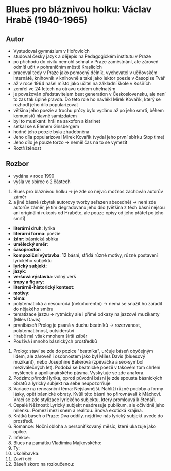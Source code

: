 # Blues pro bláznivou holku: Václav Hrabě (1940-1965)
## Autor
- Vystudoval gymnázium v Hořovicích
- studoval český jazyk a dějepis na Pedagogickém institutu v Praze
- po příchodu do civilu nemohl sehnat v Praze zaměstnání, ale zároveň odmítl učit v pohraničním městě
Kraslicích
- pracoval tedy v Praze jako pomocný dělník, vychovatel v učňovském internátě, knihovník v knihovně a také
jako lektor poezie v časopise Tvář
- až v roce 1964 našel místo jako učitel na základní škole v Košířích
- zemřel ve 24 letech na otravu oxidem uhelnatým
- je považován představitelem beat generation v Československu, ale není to zas tak úplně pravda. Do této
role ho navlékl Mirek Kovařík, který se rozhodl jeho dílo popularizovat
- většina jeho poezie a trochu prózy bylo vydáno až po jeho smrti, během komunistů hlavně samizdatem
- byl to muzikant: hrál na saxofon a klarinet
- setkal se s Elenem Ginsbergem
- hodně jeho peozie byla zhudebněna
- Jeho díla popularizoval Mirek Kovařík (vydal jeho první sbírku Stop time)
- Jeho dílo je pouze torzo $\to$ neměl čas na to se vymezit
- Roztříštěnost
## Rozbor
- vydána v roce 1990
- vyšla ve sbírce o 2 částech
1. Blues pro bláznivou holku $\to$ je zde co nejvíc možnos zachován autorův záměr
2. a jiné básně (zbytek autorovy tvorby seřazen abecedně) $\to$ není zde autorův záměr, je tím degradovano
jeho dílo (většina z těch básní nejsou ani originální rukopis od Hraběte, ale pouze opisy od jeho přátel po
jeho smrti)
- **literární druh**: lyrika
- **literární forma**: poezie
- **žánr**: básnická sbírka
- **umělecký směr**:
- **časoprostor**:
- **kompoziční výstavba**: 12 básní, střídá různé motivy, různé postavení lyrického subjektu
- **lyrický subjekt**:
- **jazyk**:
- **veršová výstavba**: volný verš
- **tropy a figury**:
- **literárně-historický kontext**:
- **motivy**:
- **téma**:
- polytematická a nesourodá (nekohorentní) $\to$ nemá se snažit ho zařadit do nějakého směru
- tematizace jazzu $\to$ rytmicky ale i přímé odkazy na jazzové muzikanty (Miles Davis)
- prvníbáseň Prolog je psaná v duchu beatníků $\to$ rozervanost, polytematičnost, outsiderství
- Hrabě má však mnohem širší záběr
- Používá i mnoho básnických prostředků
1. Prolog: staví se zde do pozice "beatníka", určuje báseň obyčejným lidem, ale zároveň i osobnostem
jako byl Miles Davis (bluesový muzikant), nebo Josephine Bakerová (zpěvačka a sex-symbol meziválečných let).
Podobá se beatnické poezii v takovém tom chrlení myšlenek a apollianairského pásma. Vyskytuje se zde anafora.
2. Podzim: přírodní lyrika, oproti původní básni je zde spousta básnických obratů a lyrický subjekt na sebe
neupozorňuje
3. Variace na reneasnční téma: Nejslavnější. Nahlíží různé podoby a formy lásky, opět básnické obraty.
Kvůli této básni ho přirovnávali k Máchovi. Vrací se zde stylizace lyrického subjektu, který promlouvá
k čtenáři.
4. Ospalé Něžnosti: Lyrický subjekt neadresuje publikum, ale očividně jeho milenku. Pomezí mezi snem a
realitou. Snová exotická krajina.
5. Krátká báseň o Praze: Dva oddíly. nejdříve nás lyrický subjekt uvede do prostředí.
6. Romance: Noční obloha a personifikovaný měsíc, které ukazuje jako opilce.
7. Infekce: 
8. Blues na památku Vladimíra Majkovského:
9. Ty:
10. Ukolébavka:
11. Zavři oči:
12. Báseň skoro na rozloučenou:
